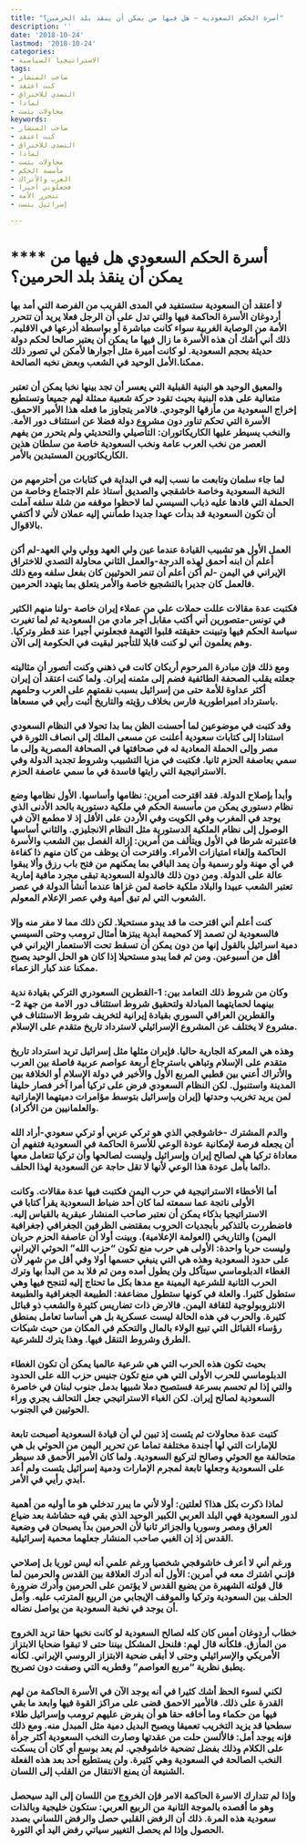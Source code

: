 ```yaml
---
title: "أسرة الحكم السعودية – هل فيها من يمكن أن ينقذ بلد الحرمين؟"
description: ''
date: '2018-10-24'
lastmod: '2018-10-24'
categories:
- الاستراتيجيا السياسية
tags:
- صاحب المنشار
- كنت اعتقد
- التصدي للاختراق
- لماذا
- محاولات يئست
keywords:
- صاحب المنشار
- كنت اعتقد
- التصدي للاختراق
- لماذا
- محاولات يئست
- مأسسة الحكم
- العرب والأتراك
- فجعلوني أجيرا
- تتحرر الأمة
- إسرائيل يئست

---
```

# **** **أسرة الحكم السعودي هل فيها من يمكن أن ينقذ بلد الحرمين؟**

### لا أعتقد أن السعودية ستستفيد في المدى القريب من الفرصة التي أمد بها أردوغان الأسرة الحاكمة فيها والتي تدل على أن الرجل فعلا يريد أن تتحرر الأمة من الوصاية الغربية سواء كانت مباشرة أو بواسطة أذرعها في الاقليم. ذلك أني أشك أن هذه الأسرة ما زال فيها ما يمكن أن يعتبر صالحا لحكم دولة حديثة بحجم السعودية. لو كانت أميرة مثل أجوارها لأمكن لي تصور ذلك ممكنا.الأمل الوحيد في الشعب وبعض نخبه الصالحة.

### والمعيق الوحيد هو البنية القبلية التي يعسر أن تجد بينها نخبا يمكن أن تعتبر متعالية على هذه البنية بحيث تقود حركة شعبية ممثلة لهم جميعا وتستطيع إخراج السعودية من مأزقها الوجودي. فالامر يتجاوز ما فعله هذا الأمير الاحمق. الأسرة التي تحكم تناور دون مشروع دولة فضلا عن استئناف دور الأمة. والنخب يسيطر عليها الكاريكاتوران: التأصيلي والتحديثي ولم يتحرر من يفهم العصر من نخب العرب عامة ونخب السعودية خاصة من سلطان هذين الكاريكاتورين المستبدين بالأمر.

### لما جاء سلمان وتابعت ما نسب إليه في البداية في كتابات من أحترمهم من النخبة السعودية وخاصة خاشقجي والصديق أستاذ علم الاجتماع وخاصة من الحملة التي قادها عليه ذباب السيسي لما لاحظوا موقفه من شلة سلفه آملت أن تكون السعودية قد بدأت عهدا جديدا طمأنني إليه عملان لأني لا أكتفي بالاقوال.

### العمل الأول هو تشبيب القيادة عندما عين ولي العهد وولي ولي العهد-لم أكن أعلم أن ابنه أحمق لهذه الدرجة-والعمل الثاني محاولة التصدي للاختراق الإيراني في اليمن -لم أكن أعلم أن تنمر الحوثيين كان بفعل سلفه ومع ذلك فالعمل كان جديرا بالتشجيع خاصة والأمر يتعلق بما يتهدد الحرمين.

### فكتبت عدة مقالات عللت حملات علي من عملاء إيران خاصة -ولنا منهم الكثير في تونس-متصورين أني أكتب مقابل أجر مادي من السعودية ثم لما تغيرت سياسة الحكم فيها وتبينت حقيقته قلبوا التهمة فجعلوني أجيرا عند قطر وتركيا. وهم يعلمون أني لو كنت قابلا للتأجير لبقيت في الحكومة إلى الآن.

### ومع ذلك فإن مبادرة المرحوم أربكان كانت في ذهني وكنت أتصور أن مثاليته جعلته يقلب الصحفة الطائفية فضم إلى مثمنه إيران. ولما كنت اعتقد أن إيران أكثر عداوة للأمة حتى من إسرائيل بسبب نقمتهم على العرب وحلمهم باسترداد امبراطورية فارس بخلاف رؤيته والتاريخ أثبت رأيي في مسعاها.

### وقد كتبت في موضوعين لما أحسنت الظن بما بدا تحولا في النظام السعودي استنادا إلى كتابات سعودية أعلنت عن مسعى الملك إلى انصاف الثورة في مصر وإلى الحملة المعادية له في صحافتها في الصحافة المصرية وإلى ما سمي بعاصفة الحزم ثانيا. فكتبت في مزيا التشبيب وشروط تجديد الدولة وفي الاستراتيجية التي رايتها فاسدة في ما سمي عاصفة الحزم.

### وأبدأ بإصلاح الدولة. فقد اقترحت أمرين: نظامها وأساسها. الأول نظامها وضع نظام دستوري يمكن من مأسسة الحكم في ملكية دستورية بالحد الأدنى الذي يوجد في المغرب وفي الكويت وفي الأردن على الأقل إذ لا مطمع الآن في الوصول إلى نظام الملكية الدستورية مثل النظام الانجليزي. والثاني أساسها فاعتبرته شرطا في الأول ويتألف من أمرين: إزالة الفصل بين الشعب والأسرة الحاكمة وإلغاء امتيازات الأمراء. واقترحت أن يوظف من كان منهم ذا كفاءة في أي مهنة ولو رسمية وأن يمد الباقي بما يمكنهم من فتح باب رزق وألا يبقوا عالة على الدولة. ومن دون ذلك فالدولة السعودية تبقى مجرد مافية إمارية تعتبر الشعب عبيدا والبلاد ملكية خاصة لمن غزاها عندما أنشأ الدولة في عصر الشعوب التي لم تبق أمية وفي عصر الإعلام المعولم.

### كنت أعلم أني اقترحت ما قد يبدو مستحيلا. لكن ذلك مما لا مفر منه وإلا فالسعودية لن تصمد إلا كمحيمة أبدية يبتزها أمثال ترومب وحتى السيسي دمية اسرائيل بالقول إنها من دون يمكن أن تسقط تحت الاستعمار الإيراني في أقل من أسبوعين. ومن ثم فما يبدو مستحيلا إذا كان هو الحل الوحيد يصبح ممكنا عند كبار الزعماء.

### وكان من شروط ذلك التعامد بين: 1-القطرين السعودري التركي بقيادة ندية بينهما لحمايتهما المبادلة ولتحقيق شروط استئناف دور الامة من جهة 2-والقطرين العراقي السوري بقيادة إيرانية لتخريف شروط الاستئناف في مشروع لا يختلف عن المشروع الإسرائيلي لاسترداد تاريخ متقدم على الإسلام.

### وهذه هي المعركة الجارية حاليا. فإيران مثلها مثل إسرائيل تريد استرداد تاريخ متقدم على الإسلام وتباهي باسترجاع أربعة عواصم عربية فاصلة بين العرب والأتراك أعني بين قطبي المربع الأول والأخير في دولة الإسلام أو الخلافة بين المدينة واستنبول. لكن النظام السعودي فرض على تركيا أمرا آخر فصار حليفا لمن يريد تخريب وحدتها (إيران وإسرائيل بتوسط مؤامرات دميتهما الإماراتية والعلمانيين من الأكراد).

### والدم المشترك -خاشوقجي الذي هو تركي عربي أو تركي سعودي-أراد الله أن يجعله فرصة لإمكانية عودة الوعي للأسرة الحاكمة في السعودية فتفهم أن معاداة تركيا هي لصالح إيران وإسرائيل وليست لصالحها وأن تركيا تتعامل معها دائما بأمل عودة هذا الوعي لأنها لا تقل حاجة عن السعودية لهذا الحلف.

### أما الأخطاء الاستراتيجية في حرب اليمن فكتبت فيها عدة مقالات. وكانت الأولى ناتجة عما سمعته لما كان أحد ضباط السعودية يقرأ كتابا في الاستراتيجيا بذكاء يمكن أن نعتبر صاحب المنشار عبقرية بالقياس إليه. فاضطررت بالتذكير بأبجديات الحروب بمقتضى الظرفين الجغرافي (جغرافية اليمن) والتاريخي (العولمة الإعلامية). وبينت أولا أن عاصفة الحزم حربان وليست حربا واحدة: الأولى هي حرب منع تكون “حزب الله” الحوثي الإيراني على حدود السعودية وهذه هي التي ينبغي حسمها أولا وفي أقل من شهر لأن الغطاء الدبلوماسي سيتآكل ولن يطول أمده ومن ثم فلا بد من البدأ بها وترك الحرب الثانية للشرعية اليمينة مع مدها بكل ما تحتاج إليه لتنجح فيها وهي ستطول كثيرا. والعلة في كونها ستطول مضاعفة: الطبيعة الجغرافية والطبيعة الانثروبولوجية لثقافة اليمن. فالارض ذات تضاريس كثيرة والشعب ذو قبائل كثيرة. والحرب في هذه الحالة ليست عسكرية بل هي أساسا تعامل بمنطق رؤساء القبائل التي تبيع الولاء بالمال والتحكم في المكان من حيث شبكات الطرق وشروط التنقل فيها. وهذا يترك للشرعية.

### بحيث تكون هذه الحرب التي هي شرعية عالميا يمكن أن تكون الغطاء الدبلوماسي للحرب الأولى التي هي منع تكون جنيس حزب الله على الحدود والتي إذا لم تحسم بسرعة فستصبح دملا شبيها بدمل جنوب لبنان في خاصرة السعودية لصالح إيران. لكن الغباء الاستراتيجي جعل التحالف يجري وراء الحوثيين في الجنوب.

### كتبت عدة محاولات ثم يئست إذ تبين لي أن قيادة السعودية أصبحت تابعة للإمارات التي لها أجندة مختلفة تماما عن تحرير اليمن من الحوثي بل هي متحالفة مع الحوثي وصالح لتركيع السعودية. ولما كان الأمير الأحمق قد سيطر على السعودية وجعلها تابعة لمجرم الإمارات ودمية إسرائيل يئست ولم أعد أبدي رأيي في الأمر.

### لماذا ذكرت بكل هذا؟ لعلتين: أولا لأني ما يبرر تدخلي هو ما أوليه من أهمية لدور السعودية فهي البلد العربي الكبير الوحيد الذي بقي فيه حشاشة بعد ضياع العراق ومصر وسوريا والجزائر ثانيا لأن الحرمين بدآ يصبحان في وضعية القدس إذ إن الغبي صاحب المنشار جعلهما محمية إسرائيلية.

### ورغم أني لا أعرف خاشوقجي شخصيا ورغم علمي أنه ليس ثوريا بل إصلاحي فإنـي اشترك معه في أمرين: الأول أنه أدرك العلاقة بين القدس والحرمين لما قال قولته الشهيرة من يضيع القدس لا يؤتمن على الحرمين وأدرك ضرورة الحلف بين السعودية وتركيا والموقف الإيجابي من الربيع المترتب عليه. وآمل أن يوجد في نخبة السعودية من يواصل نضاله.

### خطاب أردوغان أمس كان كله لصالح السعودية لو كانت نخبها حقا تريد الخروج من المأزق. فلكأنه قال لهم: فلنحل المشكل بيننا حتى لا تبقوا ضحايا الابتزاز الأمريكي والإسرائيلي وحتى لا أبقى ضحية الابتزاز الروسي الإيراني. لكأنه يطبق نظرية “مربع العواصم” وقطريه التي وصفت دون تصريح.

### لكني لسوء الحظ أشك كثيرا في أنه يوجد الآن في الأسرة الحاكمة من لهم القدرة على ذلك. فالأمير الاحمق قضى على مراكز القوة فيها وابعد ما بقي فيها من حكماء وما أخافه حقا هو أن يفرض عليهم ترومب وإسرائيل طلاء سطحيا قد يزيد التخريب تعميقا ويصبح البديل دمية مثل المبدل منه. ومع ذلك فإنه يوجد أمل: فالألسن حلت من عقدتها وصارت النخب السعودية أكثر جرأة على الكلام وذلك بفضل تضحية خاشوقجي. لم يعد بوسع أي كان أن يسكت النخب الصالحة في السعودية وهي كثيرة. ولن يستطيع أحد بعد هذه الفعلة الشنيعة أن يمنع الانتقال من القلب إلى اللسان.

### وإذا لم تتدارك الاسرة الحاكمة الامر فإن الخروج من اللسان إلى اليد سيحصل وهو ما أقصده بالموجة الثانية من الربيع العربي: ستكون خليجية وبالذات سعودية هذه المرة. ذلك أن الرفض القلبي حصل والرفض اللساني بصدد الحصول وإذا لم يحصل التغيير سياتي رفض اليد أي الثورة.

###